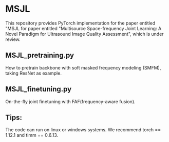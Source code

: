 # MSJL
This repository provides PyTorch implementation for the paper entitled "MSJL for paper entitled "Multisource Space-frequency Joint Learning: A Novel Paradigm for Ultrasound Image Quality Assessment", which is under review.

## MSJL_pretraining.py
How to pretrain backbone with soft masked frequency modeling (SMFM), taking ResNet as example.

## MSJL_finetuning.py
On-the-fly joint finetuning with FAF(frequency-aware fusion).

## Tips:
The code can run on linux or windows systems. We recommend torch == 1.12.1 and timm == 0.6.13.
